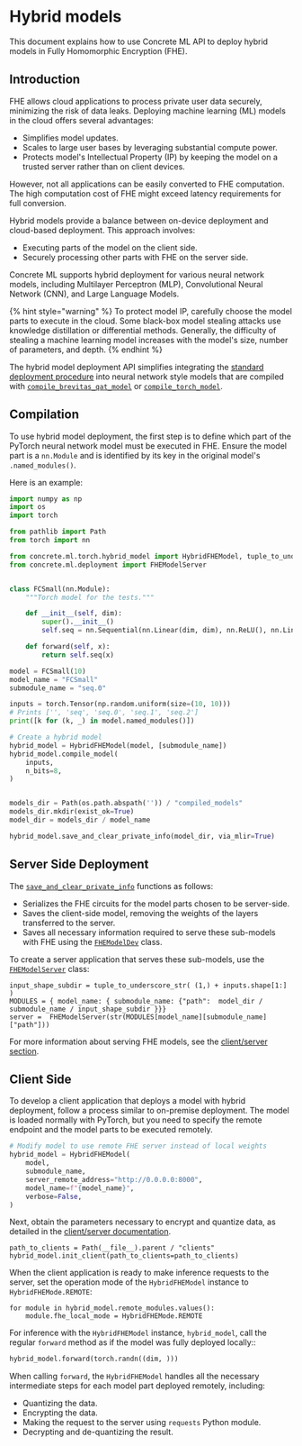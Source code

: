 # Hybrid models

This document explains how to use Concrete ML API to deploy hybrid models in Fully Homomorphic Encryption (FHE).

## Introduction

FHE allows cloud applications to process private user data securely, minimizing the risk of data leaks. Deploying machine learning (ML) models in the cloud offers several advantages:

- Simplifies model updates.
- Scales to large user bases by leveraging substantial compute power.
- Protects model's Intellectual Property (IP) by keeping the model on a trusted server rather than on client devices.

However, not all applications can be easily converted to FHE computation. The high computation cost of FHE might exceed latency requirements for full conversion.

Hybrid models provide a balance between on-device deployment and cloud-based deployment. This approach involves:

- Executing parts of the model on the client side.
- Securely processing other parts with FHE on the server side.

Concrete ML supports hybrid deployment for various neural network models, including Multilayer Perceptron (MLP), Convolutional Neural Network (CNN), and Large Language Models.

{% hint style="warning" %}
To protect model IP, carefully choose the model parts to execute in the cloud. Some black-box model stealing attacks use knowledge distillation or differential methods. Generally, the difficulty of stealing a machine learning model increases with the model's size, number of parameters, and depth.
{% endhint %}

The hybrid model deployment API simplifies integrating the [standard deployment procedure](client_server.md) into neural network style models that are compiled with [`compile_brevitas_qat_model`](../references/api/concrete.ml.torch.compile.md#function-compile_brevitas_qat_model) or [`compile_torch_model`](../references/api/concrete.ml.torch.compile.md#function-compile_torch_model).

## Compilation

To use hybrid model deployment, the first step is to define which part of the PyTorch neural network model must be executed in FHE. Ensure the model part is a `nn.Module` and is identified by its key in the original model's `.named_modules()`.

Here is an example:

```python
import numpy as np
import os
import torch

from pathlib import Path
from torch import nn

from concrete.ml.torch.hybrid_model import HybridFHEModel, tuple_to_underscore_str
from concrete.ml.deployment import FHEModelServer


class FCSmall(nn.Module):
    """Torch model for the tests."""

    def __init__(self, dim):
        super().__init__()
        self.seq = nn.Sequential(nn.Linear(dim, dim), nn.ReLU(), nn.Linear(dim, dim))

    def forward(self, x):
        return self.seq(x)

model = FCSmall(10)
model_name = "FCSmall"
submodule_name = "seq.0"

inputs = torch.Tensor(np.random.uniform(size=(10, 10)))
# Prints ['', 'seq', 'seq.0', 'seq.1', 'seq.2']
print([k for (k, _) in model.named_modules()])

# Create a hybrid model
hybrid_model = HybridFHEModel(model, [submodule_name])
hybrid_model.compile_model(
    inputs,
    n_bits=8,
)


models_dir = Path(os.path.abspath('')) / "compiled_models"
models_dir.mkdir(exist_ok=True)
model_dir = models_dir / model_name

```

<!--pytest-codeblocks:skip-->

```python
hybrid_model.save_and_clear_private_info(model_dir, via_mlir=True)
```

## Server Side Deployment

The [`save_and_clear_private_info`](../references/api/concrete.ml.torch.hybrid_model.md#method-save_and_clear_private_info) functions as follows:

- Serializes the FHE circuits for the model parts chosen to be server-side.
- Saves the client-side model, removing the weights of the layers transferred to the server.
- Saves all necessary information required to serve these sub-models with FHE using the [`FHEModelDev`](../references/api/concrete.ml.deployment.fhe_client_server.md#class-fhemodeldev) class.

To create a server application that serves these sub-models, use the [`FHEModelServer`](../references/api/concrete.ml.deployment.fhe_client_server.md#class-fhemodelserver) class:

<!--pytest-codeblocks:skip-->

```
input_shape_subdir = tuple_to_underscore_str( (1,) + inputs.shape[1:] )
MODULES = { model_name: { submodule_name: {"path":  model_dir / submodule_name / input_shape_subdir }}}
server =  FHEModelServer(str(MODULES[model_name][submodule_name]["path"]))
```

For more information about serving FHE models, see the [client/server section](client_server.md#serving).

## Client Side

To develop a client application that deploys a model with hybrid deployment, follow a process similar to on-premise deployment. The model is loaded normally with PyTorch, but you need to specify the remote endpoint and the model parts to be executed remotely.

<!--pytest-codeblocks:skip-->

```python
# Modify model to use remote FHE server instead of local weights
hybrid_model = HybridFHEModel(
    model,
    submodule_name,
    server_remote_address="http://0.0.0.0:8000",
    model_name=f"{model_name}",
    verbose=False,
)
```

Next, obtain the parameters necessary to encrypt and quantize data, as detailed in the [client/server documentation](client_server.md#production-deployment).

<!--pytest-codeblocks:skip-->

```
path_to_clients = Path(__file__).parent / "clients"
hybrid_model.init_client(path_to_clients=path_to_clients)
```

When the client application is ready to make inference requests to the server, set the operation mode of the `HybridFHEModel` instance to `HybridFHEMode.REMOTE`:

<!--pytest-codeblocks:skip-->

```
for module in hybrid_model.remote_modules.values():
    module.fhe_local_mode = HybridFHEMode.REMOTE    
```

For inference with the `HybridFHEModel` instance, `hybrid_model`, call the regular `forward` method as if the model was fully deployed locally::

<!--pytest-codeblocks:skip-->

```python
hybrid_model.forward(torch.randn((dim, )))
```

When calling `forward`, the `HybridFHEModel` handles all the necessary intermediate steps for each model part deployed remotely, including:

- Quantizing the data.
- Encrypting the data.
- Making the request to the server using `requests` Python module.
- Decrypting and de-quantizing the result.
